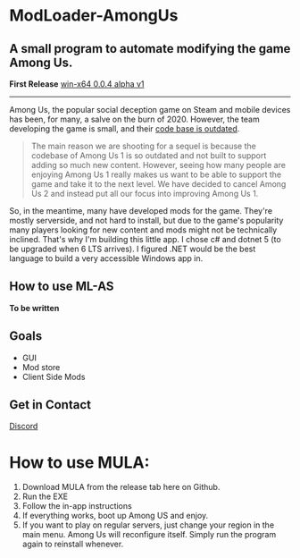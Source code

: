 # ModLoader-AmongUs
## A small program to automate modifying the game Among Us.
**First Release** [win-x64 0.0.4 alpha v1](https://github.com/tristanisham/ModLoader-AmongUs/releases/tag/v0.0.4-alpha.1)
<hr>

Among Us, the popular social deception game on Steam and mobile devices has been, for many, a salve on the burn of 2020. However, the team developing the game is small, and their [code base is outdated](https://innersloth.itch.io/among-us/devlog/181107/the-future-of-among-us). 

> The main reason we are shooting for a sequel is because the codebase of Among Us 1 is so outdated and not built to support adding so much new content. However, seeing how many people are enjoying Among Us 1 really makes us want to be able to support the game and take it to the next level. We have decided to cancel Among Us 2 and instead put all our focus into improving Among Us 1.

So, in the meantime, many have developed mods for the game. They're mostly serverside, and not hard to install, but due to the game's popularity many players looking for new content and mods might not be technically inclined. That's why I'm building this little app. I chose c# and dotnet 5 (to be upgraded when 6 LTS arrives). I figured .NET would be the best language to build a very accessible Windows app in. 

## How to use ML-AS
**To be written**

## Goals
* GUI
* Mod store
* Client Side Mods

## Get in Contact
[Discord](https://discord.gg/KPMjdBXn8N)

# How to use MULA:
1. Download MULA from the release tab here on Github.
2. Run the EXE
3. Follow the in-app instructions
4. If everything works, boot up Among US and enjoy. 
5. If you want to play on regular servers, just change your region in the main menu. Among Us will reconfigure itself. Simply run the program again to reinstall whenever.
